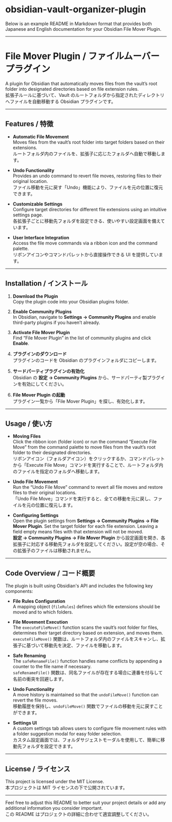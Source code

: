 # obsidian-vault-organizer-plugin
Below is an example README in Markdown format that provides both Japanese and English documentation for your Obsidian File Mover Plugin.

---

# File Mover Plugin / ファイルムーバープラグイン

A plugin for Obsidian that automatically moves files from the vault’s root folder into designated directories based on file extension rules.  
拡張子ルールに基づいて、Vault のルートフォルダから指定されたディレクトリへファイルを自動移動する Obsidian プラグインです。

---

## Features / 特徴

- **Automatic File Movement**  
  Moves files from the vault’s root folder into target folders based on their extensions.  
  ルートフォルダ内のファイルを、拡張子に応じたフォルダへ自動で移動します。

- **Undo Functionality**  
  Provides an undo command to revert file moves, restoring files to their original location.  
  ファイル移動を元に戻す「Undo」機能により、ファイルを元の位置に復元できます。

- **Customizable Settings**  
  Configure target directories for different file extensions using an intuitive settings page.  
  各拡張子ごとに移動先フォルダを設定できる、使いやすい設定画面を備えています。

- **User Interface Integration**  
  Access the file move commands via a ribbon icon and the command palette.  
  リボンアイコンやコマンドパレットから直接操作できる UI を提供しています。

---

## Installation / インストール

1. **Download the Plugin**  
   Copy the plugin code into your Obsidian plugins folder.

2. **Enable Community Plugins**  
   In Obsidian, navigate to **Settings → Community Plugins** and enable third-party plugins if you haven’t already.

3. **Activate File Mover Plugin**  
   Find “File Mover Plugin” in the list of community plugins and click **Enable**.

1. **プラグインのダウンロード**  
   プラグインのコードを Obsidian のプラグインフォルダにコピーします。

2. **サードパーティプラグインの有効化**  
   Obsidian の **設定 → Community Plugins** から、サードパーティ製プラグインを有効にしてください。

3. **File Mover Plugin の起動**  
   プラグイン一覧から「File Mover Plugin」を探し、有効化します。

---

## Usage / 使い方

- **Moving Files**  
  Click the ribbon icon (folder icon) or run the command “Execute File Move” from the command palette to move files from the vault’s root folder to their designated directories.  
  リボンアイコン（フォルダアイコン）をクリックするか、コマンドパレットから「Execute File Move」コマンドを実行することで、ルートフォルダ内のファイルを指定のフォルダへ移動します。

- **Undo File Movement**  
  Run the “Undo File Move” command to revert all file moves and restore files to their original locations.  
  「Undo File Move」コマンドを実行すると、全ての移動を元に戻し、ファイルを元の位置に復元します。

- **Configuring Settings**  
  Open the plugin settings from **Settings → Community Plugins → File Mover Plugin**. Set the target folder for each file extension. Leaving a field empty means files with that extension will not be moved.  
  **設定 → Community Plugins → File Mover Plugin** から設定画面を開き、各拡張子に対応する移動先フォルダを設定してください。設定が空の場合、その拡張子のファイルは移動されません。

---

## Code Overview / コード概要

The plugin is built using Obsidian's API and includes the following key components:

- **File Rules Configuration**  
  A mapping object (`fileRules`) defines which file extensions should be moved and to which folders.

- **File Movement Execution**  
  The `executeFileMove()` function scans the vault’s root folder for files, determines their target directory based on extension, and moves them.  
  `executeFileMove()` 関数は、ルートフォルダ内のファイルをスキャンし、拡張子に基づいて移動先を決定、ファイルを移動します。

- **Safe Renaming**  
  The `safeRenameFile()` function handles name conflicts by appending a counter to the file name if necessary.  
  `safeRenameFile()` 関数は、同名ファイルが存在する場合に連番を付与して名前の衝突を回避します。

- **Undo Functionality**  
  A move history is maintained so that the `undoFileMove()` function can revert the file moves.  
  移動履歴を保持し、`undoFileMove()` 関数でファイルの移動を元に戻すことができます。

- **Settings UI**  
  A custom settings tab allows users to configure file movement rules with a folder suggestion modal for easy folder selection.  
  カスタム設定画面では、フォルダサジェストモーダルを使用して、簡単に移動先フォルダを設定できます。

---

## License / ライセンス

This project is licensed under the MIT License.  
本プロジェクトは MIT ライセンスの下で公開されています。

---

Feel free to adjust this README to better suit your project details or add any additional information you consider important.  
この README はプロジェクトの詳細に合わせて適宜調整してください。